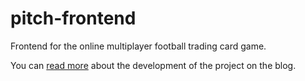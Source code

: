 # pitch-frontend

Frontend for the online multiplayer football trading card game.

You can [read more](https://github.com/jcbcn/pitch-blog) about the development of the project on the blog.